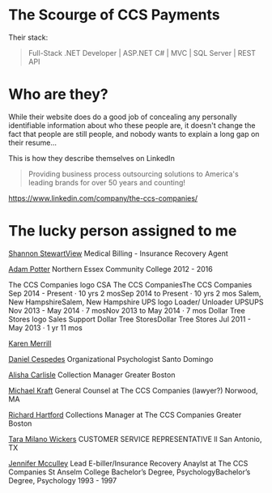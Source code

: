 # The Scourge of CCS Payments

Their stack: 

> Full-Stack .NET Developer | ASP.NET C# | MVC | SQL Server | REST API

# Who are they?

While their website does do a good job of concealing any personally identifiable information about who these people are, 
it doesn't change the fact that people are still people, and nobody wants to explain a long gap on their resume...

This is how they describe themselves on LinkedIn

> Providing business process outsourcing solutions to America's leading brands for over 50 years and counting!

https://www.linkedin.com/company/the-ccs-companies/


# The lucky person assigned to me

[Shannon StewartView](https://www.linkedin.com/in/shannon-stewart-80928a86?miniProfileUrn=urn%3Ali%3Afs_miniProfile%3AACoAABIxyAkBPdk3Kfr45gXH5Uv0ZVa1xzVETHI&lipi=urn%3Ali%3Apage%3Ad_flagship3_search_srp_people_load_more%3Bht8nNi%2BNShazOMa1ylW%2Few%3D%3D)
Medical Billing - Insurance Recovery Agent



[Adam Potter](https://www.linkedin.com/in/adam-potter-66769ba1/)
Northern Essex Community College
2012 - 2016

The CCS Companies logo
CSA
The CCS CompaniesThe CCS Companies
Sep 2014 - Present · 10 yrs 2 mosSep 2014 to Present · 10 yrs 2 mos
Salem, New HampshireSalem, New Hampshire
UPS logo
Loader/ Unloader
UPSUPS
Nov 2013 - May 2014 · 7 mosNov 2013 to May 2014 · 7 mos
Dollar Tree Stores logo
Sales Support
Dollar Tree StoresDollar Tree Stores
Jul 2011 - May 2013 · 1 yr 11 mos

[Karen Merrill](https://www.linkedin.com/in/karen-merrill-638b8418?miniProfileUrn=urn%3Ali%3Afs_miniProfile%3AACoAAAO7qowBtTPpfcA7L7rSKP3ragjeqcgdmKE&lipi=urn%3Ali%3Apage%3Ad_flagship3_search_srp_people_load_more%3BTN6BHfvmQ7OPeqYWVCorNA%3D%3D)

[Daniel Cespedes](https://www.linkedin.com/in/daniel-cespedes-25b0321a8?miniProfileUrn=urn%3Ali%3Afs_miniProfile%3AACoAADBqAecBkwG-z7yhHOWKvPQXvOwzQTH1CSA&lipi=urn%3Ali%3Apage%3Ad_flagship3_search_srp_people_load_more%3BaLVxATxpQweR72u5gJVZ4A%3D%3D)
Organizational Psychologist
Santo Domingo

[Alisha Carlisle](https://www.linkedin.com/in/alisha-carlisle-a96b3a174?miniProfileUrn=urn%3Ali%3Afs_miniProfile%3AACoAACl1gJIBLsLzP5bHAA03V_IkL40_y1Ye68E&lipi=urn%3Ali%3Apage%3Ad_flagship3_search_srp_people_load_more%3BjboDm6keRHmKLGHep8bDvg%3D%3D)
Collection Manager
Greater Boston

[Michael Kraft](https://www.linkedin.com/in/michael-kraft-762421129?miniProfileUrn=urn%3Ali%3Afs_miniProfile%3AACoAAB-QbPoBqbuGBlcSJF2PuodzGlYm2CpRWE4&lipi=urn%3Ali%3Apage%3Ad_flagship3_search_srp_people_load_more%3Bnyu%2B0CCjSP%2BBUoTnEc7Q%2Bw%3D%3D)
General Counsel at The CCS Companies (lawyer?)
Norwood, MA

[Richard Hartford](https://www.linkedin.com/in/richard-hartford-673b39174?miniProfileUrn=urn%3Ali%3Afs_miniProfile%3AACoAACl1d3cBwgwGO3hV-0IIvMuYtQ39ZC76FJ4&lipi=urn%3Ali%3Apage%3Ad_flagship3_search_srp_people_load_more%3Bfx7R5sPUS1yVB4ay0joNew%3D%3D)
Collections Manager at The CCS Companies
Greater Boston

[Tara Milano Wickers](https://www.linkedin.com/in/tara-milano-wickers-b3b49112b?miniProfileUrn=urn%3Ali%3Afs_miniProfile%3AACoAAB_txh8BDx6XRymyJiC5BPA6anZo-mz1l9E&lipi=urn%3Ali%3Apage%3Ad_flagship3_search_srp_people_load_more%3Bfx7R5sPUS1yVB4ay0joNew%3D%3D)
CUSTOMER SERVICE REPRESENTATIVE ll
San Antonio, TX

[Jennifer Mcculley](https://www.linkedin.com/in/jennifer-mcculley-07b756b3?miniProfileUrn=urn%3Ali%3Afs_miniProfile%3AACoAABgjQd8BI6ig-QdyBQEYzRWoaXVdJgeEX7I&lipi=urn%3Ali%3Apage%3Ad_flagship3_search_srp_people_load_more%3B%2FfmfsaBvS4CvLYmpauYWJg%3D%3D)
Lead E-biller/Insurance Recovery Anaylst at The CCS Companies
St Anselm College
Bachelor’s Degree, PsychologyBachelor’s Degree, Psychology
1993 - 1997

